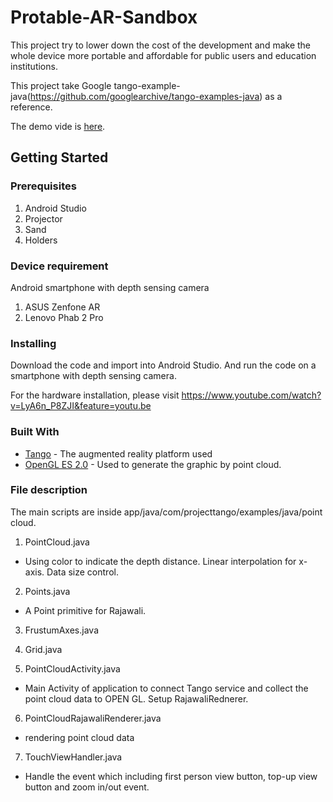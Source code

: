 # Protable-AR-Sandbox

This project try to lower down the cost of the development and make the whole device more portable and affordable for public users and education institutions.

This project take Google tango-example-java(https://github.com/googlearchive/tango-examples-java) as a reference.

The demo vide is [here](https://www.youtube.com/watch?v=OLO_ZaWwkNw).

## Getting Started

### Prerequisites


1. Android Studio
2. Projector
3. Sand
4. Holders

### Device requirement

Android smartphone with depth sensing camera
1. ASUS Zenfone AR
2. Lenovo Phab 2 Pro

### Installing

Download the code and import into Android Studio.
And run the code on a smartphone with depth sensing camera.

For the hardware installation, please visit https://www.youtube.com/watch?v=LyA6n_P8ZJI&feature=youtu.be

### Built With

* [Tango](https://developers.google.com/tango/apis/overview) - The augmented reality platform used
* [OpenGL ES 2.0](https://www.khronos.org/opengles/) - Used to generate the graphic by point cloud.

### File description

The main scripts are inside app/java/com/projecttango/examples/java/point cloud.

1. PointCloud.java 
- Using color to indicate the depth distance. Linear interpolation for x-axis. Data size control. 

2. Points.java 
- A Point primitive for Rajawali.

3. FrustumAxes.java

4. Grid.java

5. PointCloudActivity.java
- Main Activity of application to connect Tango service and collect the point cloud data to OPEN GL. Setup RajawaliRednerer.

6. PointCloudRajawaliRenderer.java 
- rendering point cloud data

7. TouchViewHandler.java 
- Handle the event which including first person view button, top-up view button and zoom in/out event.


